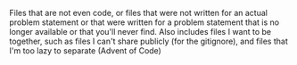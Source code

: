 Files that are not even code, or files that were not written for an actual problem statement or that were written
for a problem statement that is no longer available or that you'll never find.
Also includes files I want to be together, such as files I can't share publicly (for the gitignore), and
files that I'm too lazy to separate (Advent of Code)